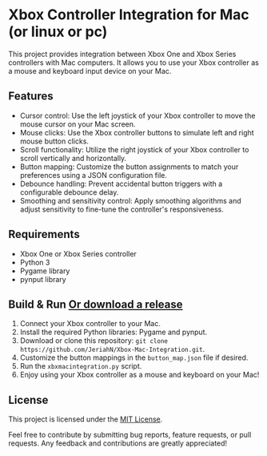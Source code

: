 # Xbox Controller Integration for Mac (or linux or pc)

This project provides integration between Xbox One and Xbox Series controllers with Mac computers. It allows you to use your Xbox controller as a mouse and keyboard input device on your Mac.

## Features
- Cursor control: Use the left joystick of your Xbox controller to move the mouse cursor on your Mac screen.
- Mouse clicks: Use the Xbox controller buttons to simulate left and right mouse button clicks.
- Scroll functionality: Utilize the right joystick of your Xbox controller to scroll vertically and horizontally.
- Button mapping: Customize the button assignments to match your preferences using a JSON configuration file.
- Debounce handling: Prevent accidental button triggers with a configurable debounce delay.
- Smoothing and sensitivity control: Apply smoothing algorithms and adjust sensitivity to fine-tune the controller's responsiveness.

## Requirements
- Xbox One or Xbox Series controller
- Python 3
- Pygame library
- pynput library

## Build & Run [Or download a release]([https://github.com/user/repo/blob/branch/other_file.md](https://github.com/JeriahN/Xbox-Mac-Integration/releases))
1. Connect your Xbox controller to your Mac.
2. Install the required Python libraries: Pygame and pynput.
3. Download or clone this repository: `git clone https://github.com/JeriahN/Xbox-Mac-Integration.git`.
4. Customize the button mappings in the `button_map.json` file if desired.
5. Run the `xbxmacintegration.py` script.
6. Enjoy using your Xbox controller as a mouse and keyboard on your Mac!

## License
This project is licensed under the [MIT License](LICENSE).

Feel free to contribute by submitting bug reports, feature requests, or pull requests. Any feedback and contributions are greatly appreciated!
